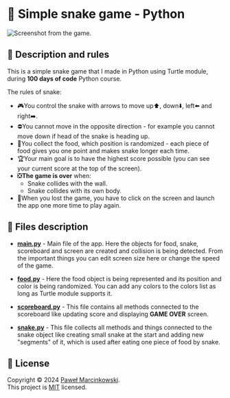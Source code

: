# 🐍 Simple snake game - Python
![Screenshot from the game.](https://github.com/Pawelo112/Simple-snake-game-in-Python/assets/121107616/73b78187-7075-47e6-a0d7-ac1307deae7e)

## 📖 Description and rules
This is a simple snake game that I made in Python using Turtle module, during **100 days of code** Python course.

The rules of snake:
+ 🎮You control the snake with arrows to move up⬆️, down⬇️, left⬅️ and right➡️.
+ ⛔You cannot move in the opposite direction - for example you cannot move down if head of the snake is heading up.
+ 🍎You collect the food, which position is randomized - each piece of food gives you one point and makes snake longer each time.
+ 🏆Your main goal is to have the highest score possible (you can see your current score at the top of the screen).
+ ❎**The game is over** when:
  + Snake collides with the wall.
  + Snake collides with its own body.
+ 🔁When you lost the game, you have to click on the screen and launch the app one more time to play again.

## 📁 Files description
+ **[main.py](https://github.com/Pawelo112/Simple-snake-game-in-Python/blob/main/main.py)** - Main file of the app. Here the objects for food, snake, scoreboard and screen are created and collision is being detected. From the important things you can edit screen size here or change the speed of the game.
  
+ **[food.py](https://github.com/Pawelo112/Simple-snake-game-in-Python/blob/main/food.py)** - Here the food object is being represented and its position and color is being randomized. You can add any colors to the colors list as long as Turtle module supports it.
  
+ **[scoreboard.py](https://github.com/Pawelo112/Simple-snake-game-in-Python/blob/main/scoreboard.py)** - This file contains all methods connected to the scoreboard like updating score and displaying **GAME OVER** screen.
  
+ **[snake.py](https://github.com/Pawelo112/Simple-snake-game-in-Python/blob/main/snake.py)** - This file collects all methods and things connected to the snake object like creating small snake at the start and adding new "segments" of it, which is used after eating one piece of food by snake.

## 📝 License

Copyright © 2024 [Paweł Marcinkowski](https://github.com/Pawelo112).  
This project is [MIT](https://github.com/Pawelo112/Simple-snake-game-in-Python/blob/main/LICENSE) licensed.

